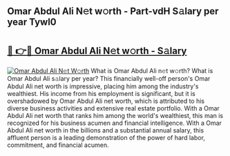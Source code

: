 ## Omar Abdul Ali N𝚎t w𝚘rth - Part-vdH S𝚊lary per year Tywl0

# <h2><a href="http://gc0a9q.nevu.top/?p=Omar+Abdul+Ali">🔗 👉🔴 Omar Abdul Ali N𝚎t w𝚘rth - S𝚊lary</a></h2>

[![Omar Abdul Ali N𝚎t W𝚘rth](https://i.imgur.com/Oavwk0R.jpeg)](http://gc0a9q.nevu.top/?p=Omar+Abdul+Ali)
What is Omar Abdul Ali n𝚎t w𝚘rth? What is Omar Abdul Ali s𝚊lary per year?
This financially well-off person's Omar Abdul Ali net worth is impressive, placing him among the industry's wealthiest. His income from his employment is significant, but it is overshadowed by Omar Abdul Ali net worth, which is attributed to his diverse business activities and extensive real estate portfolio. With a Omar Abdul Ali net worth that ranks him among the world's wealthiest, this man is recognized for his business acumen and financial intelligence. With a Omar Abdul Ali net worth in the billions and a substantial annual salary, this affluent person is a leading demonstration of the power of hard labor, commitment, and financial acumen.
